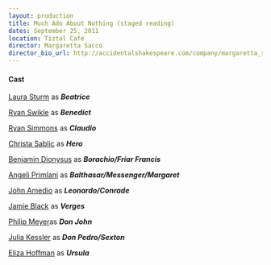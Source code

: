 ```yaml
---
layout: production
title: Much Ado About Nothing (staged reading)
dates: September 25, 2011
location: Tiztal Café
director: Margaretta Sacco
director_bio_url: http://accidentalshakespeare.com/company/margaretta_sacco
---
```


#### Cast
[Laura Sturm](http://accidentalshakespeare.com/company/laura_sturm) as **_Beatrice_**

[Ryan Swikle](http://accidentalshakespeare.com/company/ryan_swinkle) as **_Benedict_**

[Ryan Simmons](http://accidentalshakespeare.com/company/ryan_simmons) as **_Claudio_**

[Christa Sablic](http://accidentalshakespeare.com/company/christa_sablic) as **_Hero_**

[Benjamin Dionysus](http://accidentalshakespeare.com/company/benjamin_dionysus) as **_Borachio/Friar Francis_**

[Angeli Primlani](http://accidentalshakespeare.com/company/angeli_primlani) as **_Balthasar/Messenger/Margaret_**

[John Amedio](http://accidentalshakespeare.com/company/john_amedio) as **_Leonardo/Conrade_**

[Jamie Black](http://accidentalshakespeare.com/company/jamie_black) as **_Verges_**

[Philip Meyer](http://accidentalshakespeare.com/company/philip_meyer)as **_Don John_**

[Julia Kessler](http://accidentalshakespeare.com/company/julia_kessler) as **_Don Pedro/Sexton_**

[Eliza Hoffman](http://accidentalshakespeare.com/company/eliza_hoffman) as **_Ursula_**




